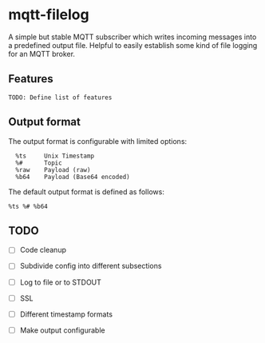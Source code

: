 # mqtt-filelog

A simple but stable MQTT subscriber which writes incoming messages into
a predefined output file. Helpful to easily establish some kind of file
logging for an MQTT broker.


## Features

```
TODO: Define list of features
```


## Output format

The output format is configurable with limited options:


```
  %ts     Unix Timestamp
  %#      Topic
  %raw    Payload (raw)
  %b64    Payload (Base64 encoded)
```

The default output format is defined as follows:

```
%ts %# %b64
```

## TODO

* [ ] Code cleanup
* [ ] Subdivide config into different subsections
* [ ] Log to file or to STDOUT
* [ ] SSL
* [ ] Different timestamp formats
* [ ] Make output configurable

